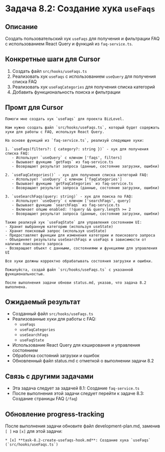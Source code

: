# Задача 8.2: Создание хука `useFaqs`

## Описание
Создать пользовательский хук `useFaqs` для получения и фильтрации FAQ с использованием React Query и функций из `faq-service.ts`.

## Конкретные шаги для Cursor
1. Создать файл `src/hooks/useFaqs.ts`
2. Реализовать хук `useFaqs` с использованием `useQuery` для получения списка FAQ
3. Реализовать хук `useFaqCategories` для получения списка категорий
4. Добавить функциональность поиска и фильтрации

## Промт для Cursor
```
Помоги мне создать хук `useFaqs` для проекта BizLevel.

Нам нужно создать файл `src/hooks/useFaqs.ts`, который будет содержать хуки для работы с FAQ, используя React Query.

На основе функций из `faq-service.ts`, реализуй следующие хуки:

1. `useFaqs(filters?: { category?: string })` - хук для получения списка FAQ:
   - Использует `useQuery` с ключом ['faqs', filters]
   - Вызывает функцию `getFaqs` из faq-service.ts
   - Возвращает результат запроса (данные, состояние загрузки, ошибки)

2. `useFaqCategories()` - хук для получения списка категорий FAQ:
   - Использует `useQuery` с ключом ['faqCategories']
   - Вызывает функцию `getFaqCategories` из faq-service.ts
   - Возвращает результат запроса (данные, состояние загрузки, ошибки)

3. `useSearchFaqs(query: string)` - хук для поиска по FAQ:
   - Использует `useQuery` с ключом ['searchFaqs', query]
   - Вызывает функцию `searchFaqs` из faq-service.ts
   - Включает опцию enabled: !!query && query.length >= 2
   - Возвращает результат запроса (данные, состояние загрузки, ошибки)

Также реализуй хук `useFaqState` для управления состоянием UI:
- Хранит выбранную категорию (используя useState)
- Хранит поисковый запрос (используя useState)
- Предоставляет функции для изменения категории и поискового запроса
- Объединяет результаты useSearchFaqs и useFaqs в зависимости от наличия поискового запроса
- Возвращает объект с данными, состояниями и функциями для управления UI

Все хуки должны корректно обрабатывать состояния загрузки и ошибки.

Пожалуйста, создай файл `src/hooks/useFaqs.ts` с указанной функциональностью.

После выполнения задачи обнови status.md, указав, что задача 8.2 выполнена.
```

## Ожидаемый результат
- Созданный файл `src/hooks/useFaqs.ts`
- Реализованные хуки для работы с FAQ:
  - `useFaqs`
  - `useFaqCategories`
  - `useSearchFaqs`
  - `useFaqState`
- Использование React Query для кэширования и управления состоянием
- Обработка состояний загрузки и ошибок
- Обновленный файл status.md с отметкой о выполнении задачи 8.2

## Связь с другими задачами
- Эта задача следует за задачей 8.1: Создание `faq-service.ts`
- После выполнения этой задачи следует перейти к задаче 8.3: Создание страницы FAQ (`/faq`)

## Обновление progress-tracking
После выполнения задачи обновите файл development-plan.md, заменив `[ ]` на `[x]` для этой задачи:
```
* [x] **task-8.2-create-usefaqs-hook.md**: Создание хука `useFaqs` (`src/hooks/useFaqs.ts`)
```
